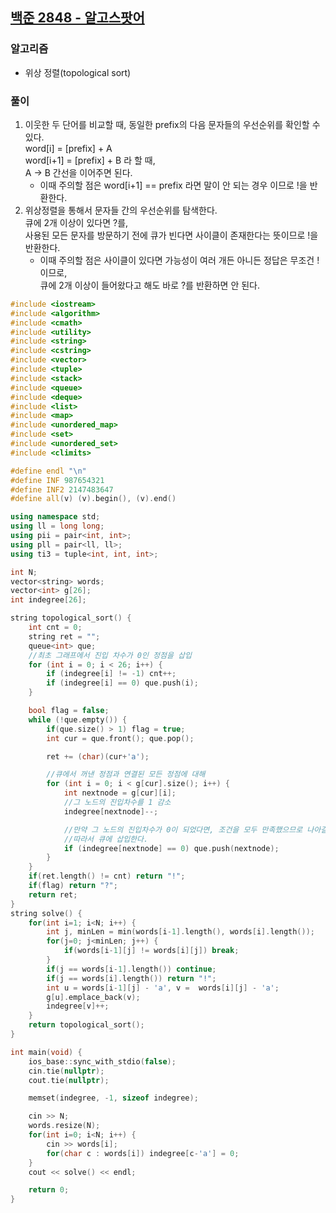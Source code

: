 ## [백준 2848 - 알고스팟어](https://www.acmicpc.net/problem/2848)

### 알고리즘
- 위상 정렬(topological sort)

### 풀이
1. 이웃한 두 단어를 비교할 때, 동일한 prefix의 다음 문자들의 우선순위를 확인할 수 있다.  
   word[i]   = [prefix] + A  
   word[i+1] = [prefix] + B 라 할 때,  
   A -> B 간선을 이어주면 된다.
   - 이때 주의할 점은 word[i+1] == prefix 라면 말이 안 되는 경우 이므로 !을 반환한다.
2. 위상정렬을 통해서 문자들 간의 우선순위를 탐색한다.  
   큐에 2개 이상이 있다면 ?를,  
   사용된 모든 문자를 방문하기 전에 큐가 빈다면 사이클이 존재한다는 뜻이므로 !을 반환한다.
   - 이때 주의할 점은 사이클이 있다면 가능성이 여러 개든 아니든 정답은 무조건 !이므로,  
     큐에 2개 이상이 들어왔다고 해도 바로 ?를 반환하면 안 된다.

```c++
#include <iostream>
#include <algorithm>
#include <cmath>
#include <utility>
#include <string>
#include <cstring>
#include <vector>
#include <tuple>
#include <stack>
#include <queue>
#include <deque>
#include <list>
#include <map>
#include <unordered_map>
#include <set>
#include <unordered_set>
#include <climits>

#define endl "\n"
#define INF 987654321
#define INF2 2147483647
#define all(v) (v).begin(), (v).end()

using namespace std;
using ll = long long;
using pii = pair<int, int>;
using pll = pair<ll, ll>;
using ti3 = tuple<int, int, int>;

int N;
vector<string> words;
vector<int> g[26];
int indegree[26];

string topological_sort() {
    int cnt = 0;
    string ret = "";
    queue<int> que;
    //최초 그래프에서 진입 차수가 0인 정점을 삽입
    for (int i = 0; i < 26; i++) {
        if (indegree[i] != -1) cnt++;
        if (indegree[i] == 0) que.push(i);
    }

    bool flag = false;
    while (!que.empty()) {
        if(que.size() > 1) flag = true;
        int cur = que.front(); que.pop();

        ret += (char)(cur+'a');

        //큐에서 꺼낸 정점과 연결된 모든 정점에 대해
        for (int i = 0; i < g[cur].size(); i++) {
            int nextnode = g[cur][i];
            //그 노드의 진입차수를 1 감소
            indegree[nextnode]--;

            //만약 그 노드의 진입차수가 0이 되었다면, 조건을 모두 만족했으므로 나아갈 수 있음
            //따라서 큐에 삽입한다.
            if (indegree[nextnode] == 0) que.push(nextnode);
        }
    }
    if(ret.length() != cnt) return "!";
    if(flag) return "?";
    return ret;
}
string solve() {
    for(int i=1; i<N; i++) {
        int j, minLen = min(words[i-1].length(), words[i].length());
        for(j=0; j<minLen; j++) {
            if(words[i-1][j] != words[i][j]) break;
        }
        if(j == words[i-1].length()) continue;
        if(j == words[i].length()) return "!";
        int u = words[i-1][j] - 'a', v =  words[i][j] - 'a';
        g[u].emplace_back(v);
        indegree[v]++;
    }
    return topological_sort();
}

int main(void) {
    ios_base::sync_with_stdio(false);
    cin.tie(nullptr);
    cout.tie(nullptr);

    memset(indegree, -1, sizeof indegree);

    cin >> N;
    words.resize(N);
    for(int i=0; i<N; i++) {
        cin >> words[i];
        for(char c : words[i]) indegree[c-'a'] = 0;
    }
    cout << solve() << endl;

    return 0;
}
```